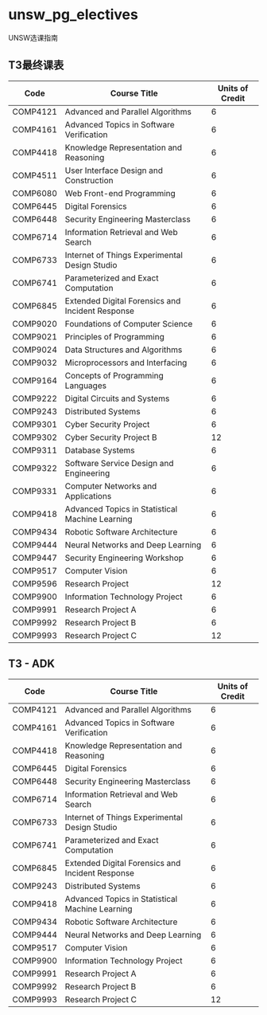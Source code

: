 # unsw_pg_electives
UNSW选课指南

## T3最终课表
| Code     | Course Title                                     | Units of Credit |
|----------|--------------------------------------------------|-----------------|
| COMP4121 | Advanced and Parallel Algorithms                 | 6               |
| COMP4161 | Advanced Topics in Software Verification         | 6               |
| COMP4418 | Knowledge Representation and Reasoning           | 6               |
| COMP4511 | User Interface Design and Construction           | 6               |
| COMP6080 | Web Front\-end Programming                       | 6               |
| COMP6445 | Digital Forensics                                | 6               |
| COMP6448 | Security Engineering Masterclass                 | 6               |
| COMP6714 | Information Retrieval and Web Search             | 6               |
| COMP6733 | Internet of Things Experimental Design Studio    | 6               |
| COMP6741 | Parameterized and Exact Computation              | 6               |
| COMP6845 | Extended Digital Forensics and Incident Response | 6               |
| COMP9020 | Foundations of Computer Science                  | 6               |
| COMP9021 | Principles of Programming                        | 6               |
| COMP9024 | Data Structures and Algorithms                   | 6               |
| COMP9032 | Microprocessors and Interfacing                  | 6               |
| COMP9164 | Concepts of Programming Languages                | 6               |
| COMP9222 | Digital Circuits and Systems                     | 6               |
| COMP9243 | Distributed Systems                              | 6               |
| COMP9301 | Cyber Security Project                           | 6               |
| COMP9302 | Cyber Security Project B                         | 12              |
| COMP9311 | Database Systems                                 | 6               |
| COMP9322 | Software Service Design and Engineering          | 6               |
| COMP9331 | Computer Networks and Applications               | 6               |
| COMP9418 | Advanced Topics in Statistical Machine Learning  | 6               |
| COMP9434 | Robotic Software Architecture                    | 6               |
| COMP9444 | Neural Networks and Deep Learning                | 6               |
| COMP9447 | Security Engineering Workshop                    | 6               |
| COMP9517 | Computer Vision                                  | 6               |
| COMP9596 | Research Project                                 | 12              |
| COMP9900 | Information Technology Project                   | 6               |
| COMP9991 | Research Project A                               | 6               |
| COMP9992 | Research Project B                               | 6               |
| COMP9993 | Research Project C                               | 12              |

## T3 - ADK

| Code     | Course Title                                     | Units of Credit |
|----------|--------------------------------------------------|-----------------|
| COMP4121 | Advanced and Parallel Algorithms                 | 6               |
| COMP4161 | Advanced Topics in Software Verification         | 6               |
| COMP4418 | Knowledge Representation and Reasoning           | 6               |
| COMP6445 | Digital Forensics                                | 6               |
| COMP6448 | Security Engineering Masterclass                 | 6               |
| COMP6714 | Information Retrieval and Web Search             | 6               |
| COMP6733 | Internet of Things Experimental Design Studio    | 6               |
| COMP6741 | Parameterized and Exact Computation              | 6               |
| COMP6845 | Extended Digital Forensics and Incident Response | 6               |
| COMP9243 | Distributed Systems                              | 6               |
| COMP9418 | Advanced Topics in Statistical Machine Learning  | 6               |
| COMP9434 | Robotic Software Architecture                    | 6               |
| COMP9444 | Neural Networks and Deep Learning                | 6               |
| COMP9517 | Computer Vision                                  | 6               |
| COMP9900 | Information Technology Project                   | 6               |
| COMP9991 | Research Project A                               | 6               |
| COMP9992 | Research Project B                               | 6               |
| COMP9993 | Research Project C                               | 12              |



